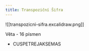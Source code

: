 ```yaml
---
title: Transpoziční Šifra
---
```

![[transpozicni-sifra.excalidraw.png]]

Věta - 16 písmen
- CUSPETREJAKSEMAS
